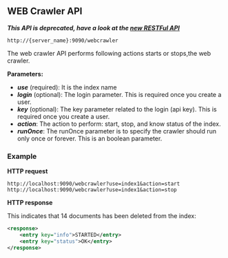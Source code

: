 ## WEB Crawler API

_**This API is deprecated, have a look at the [new RESTFul API](/api_v2/README.html)**_

    http://{server_name}:9090/webcrawler

The web crawler API performs following actions starts or stops,the web crawler.

**Parameters:**
- _**use**_ (required): It is the index name
- _**login**_ (optional): The login parameter. This is required once you create a user.
- _**key**_ (optional): The key parameter related to the login (api key). This is required once you create a user.
- _**action**_: The action to perform: start, stop, and know status of the index.
- _**runOnce**_: The runOnce parameter is to specify the crawler should run only once or forever. This is an boolean parameter.

### Example

**HTTP request**

    http://localhost:9090/webcrawler?use=index1&action=start
    http://localhost:9090/webcrawler?use=index1&action=stop 

**HTTP response**

This indicates that 14 documents has been deleted from the index:

```xml
<response>
    <entry key="info">STARTED</entry>
    <entry key="status">OK</entry>
</response>
```
